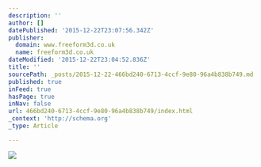 ```yaml
---
description: ''
author: []
datePublished: '2015-12-22T23:07:56.342Z'
publisher:
  domain: www.freeform3d.co.uk
  name: freeform3d.co.uk
dateModified: '2015-12-22T23:04:52.836Z'
title: ''
sourcePath: _posts/2015-12-22-466bd240-6713-4ccf-9e80-96a4b838b749.md
published: true
inFeed: true
hasPage: true
inNav: false
url: 466bd240-6713-4ccf-9e80-96a4b838b749/index.html
_context: 'http://schema.org'
_type: Article

---
```

![](http://static1.squarespace.com/static/53ec6ba5e4b02d877321d60d/t/542bd696e4b0c20a24b30db9/1412159126292/progmodel2.PNG?format=750w)